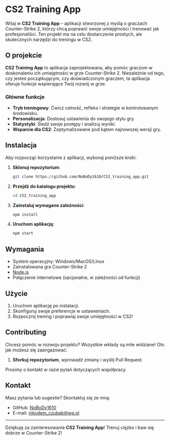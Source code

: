 
# CS2 Training App

Witaj w **CS2 Training App** – aplikacji stworzonej z myślą o graczach Counter-Strike 2, którzy chcą poprawić swoje umiejętności i trenować jak profesjonaliści. Ten projekt ma na celu dostarczenie prostych, ale skutecznych narzędzi do treningu w CS2.

## O projekcie

**CS2 Training App** to aplikacja zaprojektowana, aby pomóc graczom w doskonaleniu ich umiejętności w grze Counter-Strike 2. Niezależnie od tego, czy jesteś początkującym, czy doświadczonym graczem, ta aplikacja oferuje funkcje wspierające Twój rozwój w grze.

### Główne funkcje

- **Tryb treningowy**: Ćwicz celność, refleks i strategie w kontrolowanym środowisku.
- **Personalizacja**: Dostosuj ustawienia do swojego stylu gry.
- **Statystyki**: Śledź swoje postępy i analizuj wyniki.
- **Wsparcie dla CS2**: Zoptymalizowane pod kątem najnowszej wersji gry.

## Instalacja

Aby rozpocząć korzystanie z aplikacji, wykonaj poniższe kroki:

1. **Sklonuj repozytorium**:
   ```bash
   git clone https://github.com/NoBoDy1610/CS2_training_app.git
   ```
2. **Przejdź do katalogu projektu**:
   ```bash
   cd CS2_training_app
   ```
3. **Zainstaluj wymagane zależności**:
   ```bash
   npm install
   ```
4. **Uruchom aplikację**:
   ```bash
   npm start
   ```

## Wymagania

- System operacyjny: Windows/MacOS/Linux
- Zainstalowana gra Counter-Strike 2
- [Node.js](https://nodejs.org/)
- Połączenie internetowe (opcjonalne, w zależności od funkcji)

## Użycie

1. Uruchom aplikację po instalacji.
2. Skonfiguruj swoje preferencje w ustawieniach.
3. Rozpocznij trening i poprawiaj swoje umiejętności w CS2!

## Contributing

Chcesz pomóc w rozwoju projektu? Wszystkie wkłady są mile widziane! Oto jak możesz się zaangażować:

1. **Sforkuj repozytorium**, wprowadź zmiany i wyślij Pull Request.

Prosimy o kontakt w razie pytań dotyczących współpracy.

## Kontakt

Masz pytania lub sugestie? Skontaktuj się ze mną:

- GitHub: [NoBoDy1610](https://github.com/NoBoDy1610)
- E-mail: nikodem_czubak@wp.pl

---

Dziękuję za zainteresowanie **CS2 Training App**! Trenuj ciężko i baw się dobrze w Counter-Strike 2!

```

```
